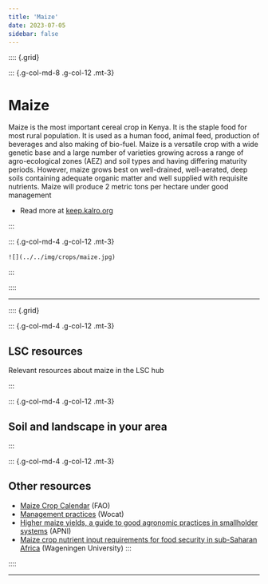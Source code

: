 ```yaml
---
title: 'Maize'
date: 2023-07-05
sidebar: false
---
```


:::: {.grid}

::: {.g-col-md-8 .g-col-12 .mt-3}

# Maize

Maize is the most important cereal crop in Kenya. It is the staple food for most rural population. It is used as a human food, animal feed, production of beverages and also making of bio-fuel. Maize is a versatile crop with a wide genetic base and a large number of varieties growing across a range of agro-ecological zones (AEZ) and soil types and having differing maturity periods. However, maize grows best on well-drained, well-aerated, deep soils containing adequate organic matter and well supplied with requisite nutrients. Maize will produce 2 metric tons per hectare under good management

- Read more at [keep.kalro.org](https://keep.kalro.org/good-agricultural-practices/Maize)

:::

::: {.g-col-md-4 .g-col-12 .mt-3}

    ![](../../img/crops/maize.jpg)

:::

::::


---

:::: {.grid}

::: {.g-col-md-4 .g-col-12 .mt-3}
## LSC resources

Relevant resources about maize in the LSC hub

:::

::: {.g-col-md-4 .g-col-12 .mt-3}

## Soil and landscape in your area



:::

::: {.g-col-md-4 .g-col-12 .mt-3}
## Other resources

- [Maize Crop Calendar](https://cropcalendar.apps.fao.org/#/home?id=KE&crops=0113) (FAO)
- [Management practices](https://qcat.wocat.net/en/wocat/list/?type=wocat&q=maize&filter__qg_location__country=country_KEN) (Wocat)
- [Higher maize yields, a guide to good agronomic practices in smallholder systems](https://www.apni.net/wp-content/uploads/2020/12/Higher-Maize-Yield-0720.pdf) (APNI)
- [Maize crop nutrient input requirements for food security in sub-Saharan Africa](https://doi.org/10.1016/j.gfs.2019.02.001) (Wageningen University)
:::

::::

---

<script src="https://giscus.app/client.js"
      data-repo="{{< var giscus-repo >}}"
      data-repo-id="{{< var giscus-repo-id >}}"
      data-category="{{< var giscus-cat >}}"
      data-category-id="{{< var giscus-cat-id >}}"
      data-mapping="title"
      data-strict="0"
      data-reactions-enabled="0"
      data-emit-metadata="0"
      data-input-position="bottom"
      data-theme="noborder_light"
      data-lang="en"
      data-loading="lazy"
      crossorigin="anonymous"
      async></script>

<style>
#title-block-header { display:none; }
</style>
